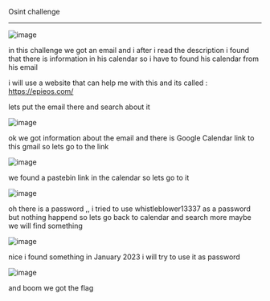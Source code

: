 Osint challenge

-----------------------------------------------

![image](https://github.com/Muh4nnad/UJ-WRITEUP/assets/150369756/c3527fc7-587d-4a5f-a3d9-bf96ce442a41)

in this challenge we got an email and i after i read the description i found that there is information in his calendar so i have to found his calendar from his email 

i will use a website that can help me with this and its called : https://epieos.com/ 

lets put the email there and search about it

![image](https://github.com/Muh4nnad/UJ-WRITEUP/assets/150369756/7e74c179-c941-4d6b-ae45-faf36bb0ec36)

ok we got information about the email and there is Google Calendar link to this gmail so lets go to the link 

![image](https://github.com/Muh4nnad/UJ-WRITEUP/assets/150369756/ed5bb9d8-60a8-4277-b01d-30ad48a0c341)

 we found a pastebin link in the calendar so lets go to it 

![image](https://github.com/Muh4nnad/UJ-WRITEUP/assets/150369756/55457f4a-05ed-45c3-9a96-6030499918e5)

oh there is a password ,, i tried to use whistleblower13337 as a password but nothing happend so lets go back to calendar and search more maybe we will find something

![image](https://github.com/Muh4nnad/UJ-WRITEUP/assets/150369756/8cd87c2c-f126-4e91-8c1f-96571b261786)

nice i found something in January 2023 i will try to use it as password 

![image](https://github.com/Muh4nnad/UJ-WRITEUP/assets/150369756/563fb48f-9c4e-4af6-a673-2416d60e174d)

and boom we got the flag
